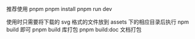 推荐使用 pnpm
pnpm install
pnpm run dev

使用时只需要将下载的 svg 格式的文件放到 assets 下的相应目录后执行 npm build 即可
pnpm build 库打包
pnpm build:doc 文档打包
